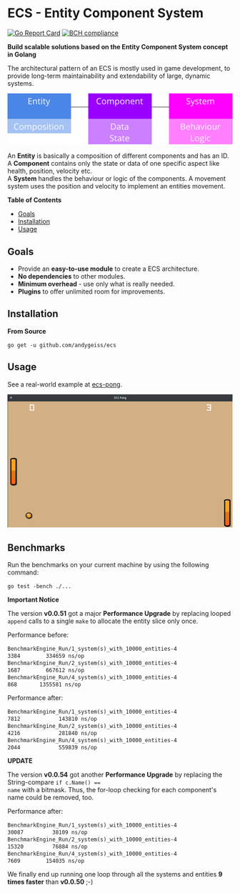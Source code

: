 # ECS - Entity Component System

[![Go Report Card](https://goreportcard.com/badge/github.com/andygeiss/ecs)](https://goreportcard.com/report/github.com/andygeiss/ecs)
[![BCH compliance](https://bettercodehub.com/edge/badge/andygeiss/ecs?branch=master)](https://bettercodehub.com/)

**Build scalable solutions based on the Entity Component System concept in Golang**

The architectural pattern of an ECS is mostly used in game development,
to provide long-term maintainability and extendability of large, dynamic systems.

[![Overview](ecs.svg)](ecs.svg)

An **Entity** is basically a composition of different components and has an ID.  
A **Component** contains only the state or data of one specific aspect like health, position, velocity etc.  
A **System** handles the behaviour or logic of the components. A movement system uses the position and velocity to implement an entities movement. 

**Table of Contents**

- [Goals](README.md#goals)
- [Installation](README.md#installation)
- [Usage](README.md#usage)

## Goals

- Provide an **easy-to-use module** to create a ECS architecture.
- **No dependencies** to other modules.
- **Minimum overhead** - use only what is really needed.
- **Plugins** to offer unlimited room for improvements.

## Installation

**From Source**

    go get -u github.com/andygeiss/ecs

## Usage

See a real-world example at [ecs-pong](https://github.com/andygeiss/ecs-pong).

![ecs-pong](https://github.com/andygeiss/ecs-pong/blob/master/assets/pong.png)

## Benchmarks

Run the benchmarks on your current machine by using the following command:

    go test -bench ./...

**Important Notice**

The version **v0.0.51** got a major **Performance Upgrade** by replacing looped <code>append</code> calls to a single <code>make</code> to allocate the entity slice only once.

Performance before:
    
    BenchmarkEngine_Run/1_system(s)_with_10000_entities-4       	    3384	    334659 ns/op
    BenchmarkEngine_Run/2_system(s)_with_10000_entities-4       	    1687	    667612 ns/op
    BenchmarkEngine_Run/4_system(s)_with_10000_entities-4       	     868	   1355581 ns/op   
    
Performance after:

    BenchmarkEngine_Run/1_system(s)_with_10000_entities-4               7812            143810 ns/op
    BenchmarkEngine_Run/2_system(s)_with_10000_entities-4               4216            281840 ns/op
    BenchmarkEngine_Run/4_system(s)_with_10000_entities-4               2044            559839 ns/op

**UPDATE**

The version **v0.0.54** got another **Performance Upgrade** by replacing the String-compare <code>if c.Name() == name</code> with a bitmask.
Thus, the for-loop checking for each component's name could be removed, too.

Performance after:

    BenchmarkEngine_Run/1_system(s)_with_10000_entities-4          	   30087	     38109 ns/op
    BenchmarkEngine_Run/2_system(s)_with_10000_entities-4          	   15320	     76884 ns/op
    BenchmarkEngine_Run/4_system(s)_with_10000_entities-4          	    7609	    154035 ns/op

We finally end up running one loop through all the systems and entities **9 times faster** than **v0.0.50** ;-)
